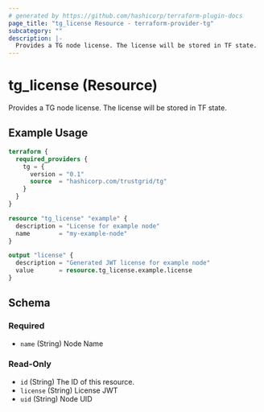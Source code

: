 ```yaml
---
# generated by https://github.com/hashicorp/terraform-plugin-docs
page_title: "tg_license Resource - terraform-provider-tg"
subcategory: ""
description: |-
  Provides a TG node license. The license will be stored in TF state.
---
```


# tg_license (Resource)

Provides a TG node license. The license will be stored in TF state.

## Example Usage

```terraform
terraform {
  required_providers {
    tg = {
      version = "0.1"
      source  = "hashicorp.com/trustgrid/tg"
    }
  }
}

resource "tg_license" "example" {
  description = "License for example node"
  name        = "my-example-node"
}

output "license" {
  description = "Generated JWT license for example node"
  value       = resource.tg_license.example.license
}
```

<!-- schema generated by tfplugindocs -->
## Schema

### Required

- `name` (String) Node Name

### Read-Only

- `id` (String) The ID of this resource.
- `license` (String) License JWT
- `uid` (String) Node UID


